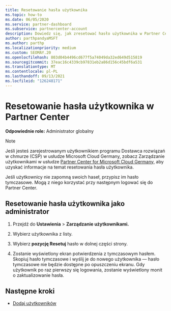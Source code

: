 ```yaml
---
title: Resetowanie hasła użytkownika
ms.topic: how-to
ms.date: 06/05/2020
ms.service: partner-dashboard
ms.subservice: partnercenter-account
description: Dowiedz się, jak zresetować hasło użytkownika w Partner Center. Użytkownicy otrzymają hasło tymczasowe przy następnym zalogowaniu się do Partner Center.
author: parthpandyaMSFT
ms.author: parthp
ms.localizationpriority: medium
ms.custom: SEOMAY.20
ms.openlocfilehash: 803d04b4496cd677f5a74049da32ed649d515819
ms.sourcegitcommit: 37eac16c4339cb97831eb2a86d156c45bdf6a531
ms.translationtype: MT
ms.contentlocale: pl-PL
ms.lasthandoff: 09/13/2021
ms.locfileid: "126248171"
---
```

# <a name="reset-a-users-password-in-partner-center"></a>Resetowanie hasła użytkownika w Partner Center

**Odpowiednie role:** Administrator globalny

> [!NOTE]  
> Jeśli jesteś zarejestrowanym użytkownikiem programu Dostawca rozwiązań w chmurze (CSP) w usłudze Microsoft Cloud Germany, zobacz Zarządzanie użytkownikami w usłudze [Partner Center for Microsoft Cloud Germany,](user-management-in-partner-center-for-microsoft-cloud-germany.md) aby uzyskać informacje na temat resetowania hasła użytkownika.

Jeśli użytkownicy nie zapomną swoich haseł, przypisz im hasło tymczasowe. Mogą z niego korzystać przy następnym logować się do Partner Center.

## <a name="reset-a-user-password-as-an-admin"></a>Resetowanie hasła użytkownika jako administrator

1. Przejdź do **Ustawienia** &gt; **Zarządzanie użytkownikami.**

2. Wybierz użytkownika z listy.

3. Wybierz **pozycję Resetuj** hasło w dolnej części strony.

4. Zostanie wyświetlony ekran potwierdzenia z tymczasowym hasłem. Skopiuj hasło tymczasowe i wyślij je do nowego użytkownika — hasło tymczasowe nie będzie dostępne po opuszczeniu ekranu. Gdy użytkownik po raz pierwszy się logowania, zostanie wyświetlony monit o zaktualizowanie hasła.

## <a name="next-steps"></a>Następne kroki

- [Dodaj użytkowników](create-user-accounts-and-set-permissions.md)